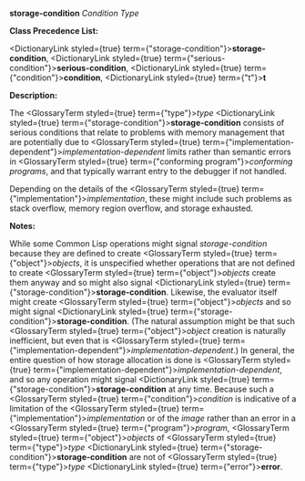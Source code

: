 **storage-condition** *Condition Type* 



**Class Precedence List:** 



<DictionaryLink styled={true} term={"storage-condition"}><b>storage-condition</b></DictionaryLink>, <DictionaryLink styled={true} term={"serious-condition"}><b>serious-condition</b></DictionaryLink>, <DictionaryLink styled={true} term={"condition"}><b>condition</b></DictionaryLink>, <DictionaryLink styled={true} term={"t"}><b>t</b></DictionaryLink> 



**Description:** 



The <GlossaryTerm styled={true} term={"type"}><i>type</i></GlossaryTerm> <DictionaryLink styled={true} term={"storage-condition"}><b>storage-condition</b></DictionaryLink> consists of serious conditions that relate to problems with memory management that are potentially due to <GlossaryTerm styled={true} term={"implementation-dependent"}><i>implementation-dependent</i></GlossaryTerm> limits rather than semantic errors in <GlossaryTerm styled={true} term={"conforming program"}><i>conforming programs</i></GlossaryTerm>, and that typically warrant entry to the debugger if not handled. 



Depending on the details of the <GlossaryTerm styled={true} term={"implementation"}><i>implementation</i></GlossaryTerm>, these might include such problems as stack overflow, memory region overflow, and storage exhausted. 



**Notes:** 



While some Common Lisp operations might signal *storage-condition* because they are defined to create <GlossaryTerm styled={true} term={"object"}><i>objects</i></GlossaryTerm>, it is unspecified whether operations that are not defined to create <GlossaryTerm styled={true} term={"object"}><i>objects</i></GlossaryTerm> create them anyway and so might also signal <DictionaryLink styled={true} term={"storage-condition"}><b>storage-condition</b></DictionaryLink>. Likewise, the evaluator itself might create <GlossaryTerm styled={true} term={"object"}><i>objects</i></GlossaryTerm> and so might signal <DictionaryLink styled={true} term={"storage-condition"}><b>storage-condition</b></DictionaryLink>. (The natural assumption might be that such <GlossaryTerm styled={true} term={"object"}><i>object</i></GlossaryTerm> creation is naturally inefficient, but even that is <GlossaryTerm styled={true} term={"implementation-dependent"}><i>implementation-dependent</i></GlossaryTerm>.) In general, the entire question of how storage allocation is done is <GlossaryTerm styled={true} term={"implementation-dependent"}><i>implementation-dependent</i></GlossaryTerm>, and so any operation might signal <DictionaryLink styled={true} term={"storage-condition"}><b>storage-condition</b></DictionaryLink> at any time. Because such a <GlossaryTerm styled={true} term={"condition"}><i>condition</i></GlossaryTerm> is indicative of a limitation of the <GlossaryTerm styled={true} term={"implementation"}><i>implementation</i></GlossaryTerm> or of the *image* rather than an error in a <GlossaryTerm styled={true} term={"program"}><i>program</i></GlossaryTerm>, <GlossaryTerm styled={true} term={"object"}><i>objects</i></GlossaryTerm> of <GlossaryTerm styled={true} term={"type"}><i>type</i></GlossaryTerm> <DictionaryLink styled={true} term={"storage-condition"}><b>storage-condition</b></DictionaryLink> are not of <GlossaryTerm styled={true} term={"type"}><i>type</i></GlossaryTerm> <DictionaryLink styled={true} term={"error"}><b>error</b></DictionaryLink>. 



